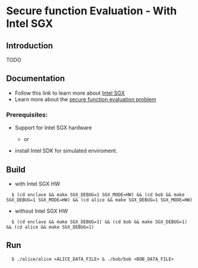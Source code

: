 Secure function Evaluation - With Intel SGX
================================================


Introduction
------------
TODO

Documentation
-------------
- Follow this link to learn more about [Intel SGX](https://github.com/intel/linux-sgx)
- Learn more about the [secure function evaluation problem](https://crypto.stanford.edu/pbc/notes/crypto/sfe.html)


### Prerequisites:
- Support for Intel SGX hardware
  * or

- install Intel SDK for simulated enviroment.


Build  
-----------------------------------------
  * with Intel SGX HW	
  ```
    $ (cd enclave && make SGX_DEBUG=1 SGX_MODE=HW) && (cd bob && make SGX_DEBUG=1 SGX_MODE=HW) && (cd alice && make SGX_DEBUG=1 SGX_MODE=HW)
  ```
  * without Intel SGX HW	
  ```
    $ (cd enclave && make SGX_DEBUG=1) && (cd bob && make SGX_DEBUG=1) && (cd alice && make SGX_DEBUG=1)
  ```

Run  
-----------------------------------------
  ```
    $ ./alice/alice <ALICE_DATA_FILE> & ./bob/bob <BOB_DATA_FILE> 
  ```
